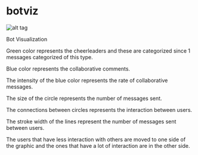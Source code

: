 # botviz
![alt tag](http://glob.ml/viz2.png)

Bot Visualization

Green color represents the cheerleaders and these are categorized since 1 messages categorized of this type.

Blue color represents the collaborative comments.

The intensity of the blue color represents the rate of collaborative messages.

The size of the circle represents the number of messages sent.

The connections between circles represents the interaction between users.

The stroke width of the lines represent the number of messages sent between users.

The users that have less interaction with others are moved to one side of the graphic and the ones that have a lot of interaction are in the other side.